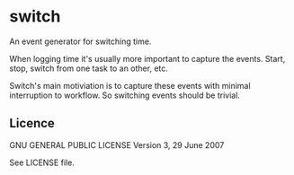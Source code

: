 # switch
An event generator for switching time.

When logging time it's usually more important to capture the events.  Start, stop, switch from one task to an other, etc.

Switch's main motiviation is to capture these events with minimal interruption to workflow.  So switching events should be trivial.

## Licence

GNU GENERAL PUBLIC LICENSE
Version 3, 29 June 2007

See LICENSE file.
